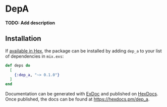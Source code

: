 # DepA

**TODO: Add description**

## Installation

If [available in Hex](https://hex.pm/docs/publish), the package can be installed
by adding `dep_a` to your list of dependencies in `mix.exs`:

```elixir
def deps do
  [
    {:dep_a, "~> 0.1.0"}
  ]
end
```

Documentation can be generated with [ExDoc](https://github.com/elixir-lang/ex_doc)
and published on [HexDocs](https://hexdocs.pm). Once published, the docs can
be found at <https://hexdocs.pm/dep_a>.

